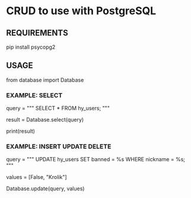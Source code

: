 # CRUD to use with PostgreSQL

## REQUIREMENTS
pip install psycopg2    

## USAGE
from database import Database

### EXAMPLE: SELECT
query = """ 
            SELECT * FROM hy_users; 
        """

result = Database.select(query)

print(result)

### EXAMPLE: INSERT UPDATE DELETE
query = """ 
            UPDATE hy_users SET banned = %s WHERE nickname = %s; 
        """

values = [False, "Krolik"]

Database.update(query, values)